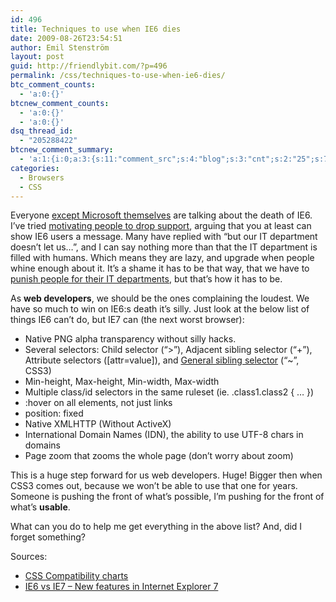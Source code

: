 ```yaml
---
id: 496
title: Techniques to use when IE6 dies
date: 2009-08-26T23:54:51
author: Emil Stenström
layout: post
guid: http://friendlybit.com/?p=496
permalink: /css/techniques-to-use-when-ie6-dies/
btc_comment_counts:
  - 'a:0:{}'
btcnew_comment_counts:
  - 'a:0:{}'
  - 'a:0:{}'
dsq_thread_id:
  - "205288422"
btcnew_comment_summary:
  - 'a:1:{i:0;a:3:{s:11:"comment_src";s:4:"blog";s:3:"cnt";s:2:"25";s:7:"enabled";s:1:"0";}}'
categories:
  - Browsers
  - CSS
---
```

Everyone [except Microsoft themselves](http://www.eweek.com/c/a/Windows/Microsoft-Internet-Explorer-6-Support-Continues-Despite-Calls-for-PhaseOut-307122/) are talking about the death of IE6. I&#8217;ve tried [motivating people to drop support](/browsers/motivation-for-building-for-ie6/), arguing that you at least can show IE6 users a message. Many have replied with &#8220;but our IT department doesn&#8217;t let us&#8230;&#8221;, and I can say nothing more than that the IT department is filled with humans. Which means they are lazy, and upgrade when people whine enough about it. It&#8217;s a shame it has to be that way, that we have to [punish people for their IT departments](http://www.ie6nomore.com/corporate-users.html), but that&#8217;s how it has to be.

As **web developers**, we should be the ones complaining the loudest. We have so much to win on IE6:s death it&#8217;s silly. Just look at the below list of things IE6 can&#8217;t do, but IE7 can (the next worst browser):

  * Native PNG alpha transparency without silly hacks.
  * Several selectors: Child selector (&#8220;&gt;&#8221;), Adjacent sibling selector (&#8220;+&#8221;), Attribute selectors ([attr=value]), and [General sibling selector](http://www.w3.org/TR/css3-selectors/#general-sibling-combinators) (&#8220;~&#8221;, CSS3)
  * Min-height, Max-height, Min-width, Max-width
  * Multiple class/id selectors in the same ruleset (ie. .class1.class2 { &#8230; })
  * :hover on all elements, not just links
  * position: fixed
  * Native XMLHTTP (Without ActiveX)
  * International Domain Names (IDN), the ability to use UTF-8 chars in domains
  * Page zoom that zooms the whole page (don&#8217;t worry about zoom)

This is a huge step forward for us web developers. Huge! Bigger then when CSS3 comes out, because we won&#8217;t be able to use that one for years. Someone is pushing the front of what&#8217;s possible, I&#8217;m pushing for the front of what&#8217;s **usable**.

What can you do to help me get everything in the above list? And, did I forget something?

Sources:

  * [CSS Compatibility charts](http://www.quirksmode.org/css/contents.html)
  * [IE6 vs IE7 &#8211; New features in Internet Explorer 7](http://blogulate.com/content/new-features-of-internet-explorer-7/)
